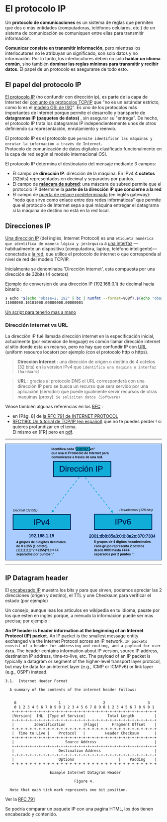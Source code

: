 # El protocolo IP

Un **protocolo de comunicaciones** es un sistema de reglas que permiten que dos o más entidades (computadoras, teléfonos celulares, etc.) de un sistema de comunicación se comuniquen entre ellas para transmitir información.

**Comunicar consiste en transmitir información**, pero mientras los interlocutores no le atribuyan un significado, son solo datos y no información. Por lo tanto, los interlocutores deben no solo **hablar un idioma común**, sino también **dominar las reglas mínimas para transmitir y recibir datos**. El papel de un protocolo es asegurarse de todo esto.

## El papel del protocolo IP

[El protocolo IP](https://es.wikipedia.org/wiki/Protocolo_de_internet) (no confundir con dirección ip), es parte de la capa de Internet del [conjunto de protocolos TCP/IP](https://es.wikipedia.org/wiki/Familia_de_protocolos_de_internet) que "no es un estándar estricto, como lo es el [modelo OSI de ISO](../modeloOSI/)". Es uno de los protocolos más importantes de Internet porque permite el desarrollo y transporte de **datagramas IP (paquetes de datos)** , sin asegurar su "entrega". De hecho, el protocolo IP trata los datagramas IP independientemente unos de otros definiendo su representación, enrutamiento y reenvío.  

El protocolo IP es el protocolo que ```permite identificar las máquinas y enrutar la información a través de Internet```.  
Protocolo de comunicación de datos digitales clasificado funcionalmente en la capa de red según el modelo internacional OSI. 

El protocolo IP determina el destinatario del mensaje mediante 3 campos:

- El campo de **dirección IP**: dirección de la máquina. En IPv4 **4 octetos** (32bits) representados en decimal y separados por puntos. 
- El campo de [**máscara de subred**](https://es.wikipedia.org/wiki/M%C3%A1scara_de_red): una máscara de subred permite que el protocolo IP determine la **parte de la dirección IP que concierne a la red**
- El campo de [puerta de enlace predeterminada](https://es.wikipedia.org/wiki/Puerta_de_enlace) (en inglés gateway): "nodo que sirve como enlace entre dos redes informáticas" que permite que el protocolo de Internet sepa a qué máquina entregar el datagrama si la máquina de destino no está en la red local.

## Direcciones IP

[Una dirección IP](#Dirección+Internet) (del inglés, Internet Protocol) es una ```etiqueta numérica que identifica de manera lógica y jerárquica``` a [una interfaz](https://en.wikipedia.org/wiki/Interface_(computing)) —habitualmente un dispositivo (computadora, laptop, teléfono inteligente)— conectada a [la red](https://es.wikipedia.org/wiki/Red_de_computadoras), que utilice el protocolo de internet o que corresponda al nivel de red del modelo TCP/IP.  

Inicialmente se denominaba 'Dirección Internet', esta compuesta por una dirección de 32bits (4 octetos)

Ejemplo de conversion de una dirección IP (192.168.0.1) de decimal hacia binario :

```bash
❯ echo "$(echo "obase=2; 192" | bc | numfmt --format=%08f).$(echo "obase=2; 168" | bc | numfmt --format=%08f).$(echo "obase=2; 0" | bc | numfmt --format=%08f).$(echo "obase=2; 1" | bc | numfmt --format=%08f)"
11000000.10101000.00000000.00000001
```

[Un script para tenerlo mas a mano](https://gist.github.com/rnek0/2152fd058edd7a97af2a4b1688761937)

 

### Dirección Internet vs URL

La dirección IP fué llamada dirección internet en la especificación inicial, actualmente (por extension de lenguaje) es común llamar dirección internet al sitio donde esta un recurso, pero no hay que confundir IP con [URL](https://es.wikipedia.org/wiki/Localizador_de_recursos_uniforme) (uniform resource locator) por ejemplo (con el protocolo http o https).

>  **Dirección Internet** : una dirección de origen o destino de 4 octetos (32 bits) en la version IPv4 que ```identifica una maquina o interfaz (hardware)```  

>  **URL** : gracias al protocolo DNS el URL corresponderá con una dirección IP pero se busca un recurso que sera servido por una aplicación (servidor) que puede igualmente servir recursos de otras maquinas (proxy). ```Se solicitan datos (Software)```

Véase también algunas referencias en los [RFC](https://es.wikipedia.org/wiki/Request_for_Comments) : 

* en [Pág. 8] de [la RFC 791 de INTERNET PROTOCOL](https://www.rfc-es.org/rfc/rfc0791-es.txt)
* [RFC1180: Un tutorial de TCP/IP (en español)](https://www.rfc-es.org/rfc/rfc1180-es.txt) que no te puedes perder ! si quieres profundizar en el tema.  
  El mismo en [FR] pero en [pdf](http://abcdrfc.free.fr/rfc-vf/pdf/rfc1122.pdf). 

<a name="Dirección+Internet"></a>

---

<?xml version="1.0" encoding="UTF-8" standalone="no"?>
<!-- Created with Inkscape (http://www.inkscape.org/) -->

<svg
   width="203.54251mm"
   height="151.57936mm"
   viewBox="0 0 203.54251 151.57936"
   version="1.1"
   id="svg5"
   inkscape:version="1.2.2 (b0a8486541, 2022-12-01)"
   sodipodi:docname="ip_img_map.svg"
   inkscape:export-filename="ip.svg"
   inkscape:export-xdpi="66.1755"
   inkscape:export-ydpi="66.1755"
   xmlns:inkscape="http://www.inkscape.org/namespaces/inkscape"
   xmlns:sodipodi="http://sodipodi.sourceforge.net/DTD/sodipodi-0.dtd"
   xmlns:xlink="http://www.w3.org/1999/xlink"
   xmlns="http://www.w3.org/2000/svg"
   xmlns:svg="http://www.w3.org/2000/svg">
  <sodipodi:namedview
     id="namedview7"
     pagecolor="#ffffff"
     bordercolor="#666666"
     borderopacity="1.0"
     inkscape:showpageshadow="2"
     inkscape:pageopacity="0.0"
     inkscape:pagecheckerboard="0"
     inkscape:deskcolor="#d1d1d1"
     inkscape:document-units="mm"
     showgrid="true"
     inkscape:zoom="1.4247736"
     inkscape:cx="321.45458"
     inkscape:cy="279.34263"
     inkscape:window-width="1916"
     inkscape:window-height="1047"
     inkscape:window-x="1680"
     inkscape:window-y="29"
     inkscape:window-maximized="1"
     inkscape:current-layer="layer1"
     showguides="true">
    <inkscape:grid
       type="xygrid"
       id="grid7946" />
    <sodipodi:guide
       position="99.952481,23.230098"
       orientation="1,0"
       id="guide7948"
       inkscape:locked="false" />
    <sodipodi:guide
       position="153.39159,56.192537"
       orientation="1,0"
       id="guide7950"
       inkscape:locked="false" />
    <sodipodi:guide
       position="48.011662,36.964447"
       orientation="1,0"
       id="guide7952"
       inkscape:locked="false" />
  </sodipodi:namedview>
  <defs
     id="defs2">
    <linearGradient
       id="linearGradient55287"
       inkscape:swatch="solid">
      <stop
         style="stop-color:#002255;stop-opacity:1;"
         offset="0"
         id="stop55285" />
    </linearGradient>
    <marker
       style="overflow:visible"
       id="TriangleStart"
       refX="0"
       refY="0"
       orient="auto-start-reverse"
       inkscape:stockid="TriangleStart"
       markerWidth="4"
       markerHeight="4"
       viewBox="0 0 5.3244081 6.1553851"
       inkscape:isstock="true"
       inkscape:collect="always"
       preserveAspectRatio="xMidYMid">
      <path
         transform="scale(0.5)"
         style="fill:context-stroke;fill-rule:evenodd;stroke:context-stroke;stroke-width:1pt"
         d="M 5.77,0 -2.88,5 V -5 Z"
         id="path135" />
    </marker>
    <linearGradient
       id="linearGradient1202"
       inkscape:swatch="gradient">
      <stop
         style="stop-color:#00b500;stop-opacity:1;"
         offset="0"
         id="stop1198" />
      <stop
         style="stop-color:#00b500;stop-opacity:0;"
         offset="1"
         id="stop1200" />
    </linearGradient>
    <marker
       style="overflow:visible"
       id="TriangleStart-9"
       refX="0"
       refY="0"
       orient="auto-start-reverse"
       inkscape:stockid="TriangleStart"
       markerWidth="4"
       markerHeight="4"
       viewBox="0 0 5.3244081 6.1553851"
       inkscape:isstock="true"
       inkscape:collect="always"
       preserveAspectRatio="xMidYMid">
      <path
         transform="scale(0.5)"
         style="fill:context-stroke;fill-rule:evenodd;stroke:context-stroke;stroke-width:1pt"
         d="M 5.77,0 -2.88,5 V -5 Z"
         id="path135-2" />
    </marker>
  </defs>
  <g
     inkscape:label="Calque 1"
     inkscape:groupmode="layer"
     id="layer1"
     transform="translate(-4.9280158,-10.242818)">
    <rect
       style="fill:#aaccff;fill-opacity:1;stroke:#002255;stroke-width:0.406;stroke-linecap:round;stroke-linejoin:round;stroke-dasharray:none;stroke-dashoffset:0;stroke-opacity:0.909804;image-rendering:auto"
       id="rect24128"
       width="203.13651"
       height="151.17337"
       x="5.1310158"
       y="10.445818" />
    <rect
       style="fill:#00aad4;fill-opacity:0.907425;stroke:#002255;stroke-width:1;stroke-linecap:round;stroke-dasharray:none;stroke-dashoffset:0;stroke-opacity:1"
       id="rect294"
       width="74.720932"
       height="19.727665"
       x="67.597458"
       y="33.360523" />
    <text
       xml:space="preserve"
       style="font-style:normal;font-weight:normal;font-size:10.5833px;line-height:1.25;font-family:sans-serif;letter-spacing:0px;word-spacing:0px;fill:#002255;fill-opacity:1;stroke:#002255;stroke-width:0.264583;stroke-opacity:1"
       x="75.123627"
       y="46.765385"
       id="text350"><tspan
         sodipodi:role="line"
         id="tspan348"
         style="fill:#002255;stroke:#002255;stroke-width:0.264583;stroke-opacity:1"
         x="75.123627"
         y="46.765385">Dirección IP</tspan></text>
    <text
       xml:space="preserve"
       style="font-style:normal;font-weight:normal;font-size:4.23333px;line-height:1.25;font-family:sans-serif;letter-spacing:0px;word-spacing:0px;fill:#000000;fill-opacity:1;stroke:none;stroke-width:0.264583"
       x="64.964806"
       y="18.68141"
       id="text2667"><tspan
         id="tspan2665"
         style="font-style:normal;font-variant:normal;font-weight:bold;font-stretch:normal;font-size:4.23333px;font-family:sans-serif;-inkscape-font-specification:'sans-serif Bold';stroke-width:0.264583"
         x="64.964806"
         y="18.68141"
         sodipodi:role="line">Identifica cada                  &quot;dispositivo&quot; </tspan><tspan
         style="font-style:normal;font-variant:normal;font-weight:bold;font-stretch:normal;font-size:4.23333px;font-family:sans-serif;-inkscape-font-specification:'sans-serif Bold';stroke-width:0.264583"
         x="64.964806"
         y="23.973072"
         id="tspan2719"
         sodipodi:role="line">que usa el Protocolo de Internet para </tspan><tspan
         style="font-style:normal;font-variant:normal;font-weight:bold;font-stretch:normal;font-size:4.23333px;font-family:sans-serif;-inkscape-font-specification:'sans-serif Bold';stroke-width:0.264583"
         x="64.964806"
         y="29.264734"
         id="tspan2721"
         sodipodi:role="line">comunicarse a través de una red.</tspan></text>
    <a
       id="ipv4Link"
       xlink:href=""
       xlink:title=""
       xlink:actuate=""
       onclick="window.open(&quot;https://es.wikipedia.org/wiki/Direcci%C3%B3n_IP#Direcciones_IP&quot;,&quot;_blank&quot;);"
       inkscape:label="#ipv4Link"
       onmouseover="style=&quot;cursor: pointer; opacity:0.5;&quot;"
       onmouseout="style=&quot;cursor: arrow; opacity:1;&quot;"
       style="image-rendering:auto"
       target=""
       onload="">
      <title
         id="title41087">Direcciones IPv4 en Wikipedia.</title>
      <g
         id="g32650"
         inkscape:label="IPv4"
         style="display:inline">
        <rect
           style="fill:#00aad4;fill-opacity:0.907425;stroke:#002255;stroke-width:1;stroke-linecap:round;stroke-dasharray:none;stroke-dashoffset:0;stroke-opacity:1"
           id="rect294-7"
           width="74.720932"
           height="19.727665"
           x="15.136299"
           y="102.08038" />
        <text
           xml:space="preserve"
           style="font-style:normal;font-weight:normal;font-size:10.5833px;line-height:1.25;font-family:sans-serif;letter-spacing:0px;word-spacing:0px;fill:#002255;fill-opacity:1;stroke:#002255;stroke-width:0.264583;stroke-opacity:1"
           x="41.712486"
           y="115.48524"
           id="text350-5"><tspan
             sodipodi:role="line"
             id="tspan348-3"
             style="fill:#002255;stroke:#002255;stroke-width:0.264583;stroke-opacity:1"
             x="41.712486"
             y="115.48524">IPv4</tspan></text>
      </g>
    </a>
    <text
       xml:space="preserve"
       style="font-style:normal;font-weight:normal;font-size:5.64444px;line-height:1.25;font-family:sans-serif;letter-spacing:0px;word-spacing:0px;fill:#002255;fill-opacity:1;stroke:#002255;stroke-width:0.264583;stroke-opacity:1"
       x="35.625954"
       y="131.81195"
       id="text350-5-2"><tspan
         sodipodi:role="line"
         id="tspan348-3-3"
         style="font-size:5.64444px;fill:#002255;stroke:#002255;stroke-width:0.264583;stroke-opacity:1"
         x="35.625954"
         y="131.81195">192.168.1.15</tspan></text>
    <text
       xml:space="preserve"
       style="font-style:normal;font-weight:normal;font-size:5.64444px;line-height:1.25;font-family:sans-serif;letter-spacing:0px;word-spacing:0px;fill:#002255;fill-opacity:1;stroke:#002255;stroke-width:0.264583;stroke-opacity:1"
       x="113.91325"
       y="132.0208"
       id="text350-5-2-7"><tspan
         sodipodi:role="line"
         id="tspan348-3-3-5"
         style="font-size:5.64444px;fill:#002255;stroke:#002255;stroke-width:0.264583;stroke-opacity:1"
         x="113.91325"
         y="132.0208">2001:db8:85a3:0:0:8a2e:370:7334</tspan></text>
    <text
       xml:space="preserve"
       style="font-style:normal;font-weight:normal;font-size:4.23333px;line-height:1.25;font-family:sans-serif;letter-spacing:0px;word-spacing:0px;fill:#000000;fill-opacity:1;stroke:none;stroke-width:0.264583"
       x="19.37422"
       y="139.49667"
       id="text2667-5"><tspan
         style="font-style:normal;font-variant:normal;font-weight:bold;font-stretch:normal;font-size:4.23333px;font-family:sans-serif;-inkscape-font-specification:'sans-serif Bold';stroke-width:0.264583"
         x="19.37422"
         y="139.49667"
         id="tspan2721-9"
         sodipodi:role="line">4 grupos de 3 digitos decimales </tspan><tspan
         style="font-style:normal;font-variant:normal;font-weight:bold;font-stretch:normal;font-size:4.23333px;font-family:sans-serif;-inkscape-font-specification:'sans-serif Bold';stroke-width:0.264583"
         x="19.37422"
         y="144.78833"
         sodipodi:role="line"
         id="tspan14209">de 0 a 255 (1 octeto), </tspan><tspan
         style="font-style:normal;font-variant:normal;font-weight:bold;font-stretch:normal;font-size:4.23333px;font-family:sans-serif;-inkscape-font-specification:'sans-serif Bold';stroke-width:0.264583"
         x="19.37422"
         y="150.08"
         sodipodi:role="line"
         id="tspan26588"><tspan
   style="font-style:normal;font-variant:normal;font-weight:normal;font-stretch:normal;font-family:sans-serif;-inkscape-font-specification:sans-serif"
   id="tspan30342">(11111111)^2</tspan> = (255)^10 = <tspan
   style="font-style:normal;font-variant:normal;font-weight:normal;font-stretch:normal;font-family:sans-serif;-inkscape-font-specification:sans-serif"
   id="tspan30344">FF</tspan></tspan><tspan
         style="font-style:normal;font-variant:normal;font-weight:bold;font-stretch:normal;font-size:4.23333px;font-family:sans-serif;-inkscape-font-specification:'sans-serif Bold';stroke-width:0.264583"
         x="19.37422"
         y="155.37166"
         sodipodi:role="line"
         id="tspan19528">separados por puntos '.'</tspan></text>
    <a
       id="ipv6Link"
       onmouseover="style=&quot;cursor: pointer; opacity = 0.5;&quot;"
       onmouseout="style=&quot;cursor: arrow; opacity=1;&quot;"
       onclick="window.open(&quot;https://es.wikipedia.org/wiki/IPv6&quot;,&quot;_blank&quot;);"
       inkscape:label="#ipv6Link">
      <title
         id="title52587">Direcciones IPv6 en Wikipedia.</title>
      <g
         id="g32655"
         style="display:inline"
         inkscape:label="IPv6"
         onclick="window.open(&quot;https://es.wikipedia.org/wiki/Direcci%C3%B3n_IPv6&quot;);"
         onmouseover="style.opacity = 0.5;"
         onmouseout="style.opacity = 1;">
        <g
           id="g40372">
          <rect
             style="fill:#00aad4;fill-opacity:0.907425;stroke:#002255;stroke-width:1;stroke-linecap:round;stroke-dasharray:none;stroke-dashoffset:0;stroke-opacity:1"
             id="rect294-70"
             width="74.720932"
             height="19.727665"
             x="120.84269"
             y="101.85594" />
          <text
             xml:space="preserve"
             style="font-style:normal;font-weight:normal;font-size:10.5833px;line-height:1.25;font-family:sans-serif;letter-spacing:0px;word-spacing:0px;fill:#002255;fill-opacity:1;stroke:#002255;stroke-width:0.264583;stroke-opacity:1"
             x="147.41859"
             y="115.2608"
             id="text350-9"><tspan
               sodipodi:role="line"
               id="tspan348-36"
               style="fill:#002255;stroke:#002255;stroke-width:0.264583;stroke-opacity:1"
               x="147.41859"
               y="115.2608">IPv6</tspan></text>
        </g>
      </g>
    </a>
    <text
       xml:space="preserve"
       style="font-style:normal;font-weight:normal;font-size:4.23333px;line-height:1.25;font-family:sans-serif;letter-spacing:0px;word-spacing:0px;fill:#000000;fill-opacity:1;stroke:none;stroke-width:0.264583"
       x="120.3181"
       y="139.27225"
       id="text2667-0"><tspan
         style="font-style:normal;font-variant:normal;font-weight:bold;font-stretch:normal;font-size:4.23333px;font-family:sans-serif;-inkscape-font-specification:'sans-serif Bold';stroke-width:0.264583"
         x="120.3181"
         y="139.27225"
         id="tspan2721-1"
         sodipodi:role="line">8 grupos de 4 dígitos hexadecimales</tspan><tspan
         style="font-style:normal;font-variant:normal;font-weight:bold;font-stretch:normal;font-size:4.23333px;font-family:sans-serif;-inkscape-font-specification:'sans-serif Bold';stroke-width:0.264583"
         x="120.3181"
         y="144.5639"
         sodipodi:role="line"
         id="tspan19524">cada grupo representa 2 octetos</tspan><tspan
         style="font-style:normal;font-variant:normal;font-weight:bold;font-stretch:normal;font-size:4.23333px;font-family:sans-serif;-inkscape-font-specification:'sans-serif Bold';stroke-width:0.264583"
         x="120.3181"
         y="149.85558"
         sodipodi:role="line"
         id="tspan28840">desde 0000 hasta FFFF</tspan><tspan
         style="font-style:normal;font-variant:normal;font-weight:bold;font-stretch:normal;font-size:4.23333px;font-family:sans-serif;-inkscape-font-specification:'sans-serif Bold';stroke-width:0.264583"
         x="120.3181"
         y="155.14723"
         sodipodi:role="line"
         id="tspan19526">separados por 2 puntos ':'</tspan></text>
    <path
       style="fill:#5599ff;fill-opacity:1;fill-rule:evenodd;stroke:#00a9d4;stroke-width:0.901475;stroke-linecap:butt;stroke-linejoin:miter;stroke-dasharray:2.70443, 2.70443;stroke-dashoffset:0;stroke-opacity:0.909804;marker-end:url(#TriangleStart)"
       d="M 109.073,54.484641 143.67274,98.53939"
       id="path8039"
       inkscape:connector-type="polyline"
       inkscape:connector-curvature="0" />
    <path
       style="fill:#5599ff;fill-opacity:1;fill-rule:evenodd;stroke:#00a9d4;stroke-width:0.901475;stroke-linecap:butt;stroke-linejoin:miter;stroke-dasharray:2.70443, 2.70443;stroke-dashoffset:0;stroke-opacity:0.909804;marker-end:url(#TriangleStart-9)"
       d="M 101.11578,53.920652 66.516223,97.975362"
       id="path8039-2"
       inkscape:connector-type="polyline"
       inkscape:connector-curvature="0" />
    <text
       xml:space="preserve"
       style="font-style:normal;font-weight:normal;font-size:4.23333px;line-height:1.25;font-family:sans-serif;letter-spacing:0px;word-spacing:0px;fill:#000000;fill-opacity:1;stroke:none;stroke-width:0.264583"
       x="15.179116"
       y="98.185951"
       id="text11923"><tspan
         sodipodi:role="line"
         id="tspan11921"
         style="font-style:italic;font-variant:normal;font-weight:normal;font-stretch:normal;font-size:4.23333px;font-family:sans-serif;-inkscape-font-specification:'sans-serif Italic';stroke-width:0.264583"
         x="15.179116"
         y="98.185951">Decimal (32 bits)</tspan></text>
    <text
       xml:space="preserve"
       style="font-style:normal;font-weight:normal;font-size:4.23333px;line-height:1.25;font-family:sans-serif;letter-spacing:0px;word-spacing:0px;fill:#000000;fill-opacity:1;stroke:none;stroke-width:0.264583"
       x="153.40794"
       y="97.94323"
       id="text11923-2"><tspan
         sodipodi:role="line"
         id="tspan11921-0"
         style="font-style:italic;font-variant:normal;font-weight:normal;font-stretch:normal;font-size:4.23333px;font-family:sans-serif;-inkscape-font-specification:'sans-serif Italic';stroke-width:0.264583"
         x="153.40794"
         y="97.94323">Hexadecimal (128 bits)</tspan></text>
    <a
       id="interfazLink"
       onmouseover="style=&quot;cursor: pointer; opacity:0.5;&quot;"
       onmouseup=""
       inkscape:label="#interfazLink"
       onclick="window.open(&quot;https://en.wikipedia.org/wiki/Interface_(computing)&quot;,&quot;_blank&quot;);"
       onmouseout="style=&quot;cursor: arrow; opacity:1;&quot;">
      <title
         id="title2511">Ver interfaz en wikipedia</title>
      <desc
         id="desc2278">En informática, una interfaz es un límite compartido a través del cual dos o más componentes separados de un sistema informático intercambian información.</desc>
      <g
         id="g2178"
         inkscape:label="interfaz">
        <rect
           style="fill:#0facd8;fill-opacity:1;stroke:#000000;stroke-width:0.52375;stroke-linecap:round;stroke-linejoin:round;stroke-dasharray:none;stroke-dashoffset:0;stroke-opacity:1"
           id="rect53205"
           width="17.792856"
           height="5.0735517"
           x="97.02758"
           y="14.629653" />
        <text
           xml:space="preserve"
           style="font-size:4.28024px;line-height:1.25;font-family:sans-serif;letter-spacing:0px;word-spacing:0px;stroke-width:0.267515"
           x="97.337318"
           y="18.745682"
           id="text1423"
           transform="scale(1.0110817,0.98903976)"><tspan
             sodipodi:role="line"
             id="tspan1421"
             style="font-style:italic;font-variant:normal;font-weight:normal;font-stretch:normal;font-family:sans-serif;-inkscape-font-specification:'sans-serif Italic';stroke-width:0.267515"
             x="97.337318"
             y="18.745682">interfaz</tspan></text>
      </g>
    </a>
  </g>
</svg>

---

## IP Datagram header

El [encabezado IP](https://es.wikipedia.org/wiki/Cabecera_IP) muestra los bits y para que sirven, podemos apreciar las 2 direcciones (origen y destino), el TTL y une Checksum para verificar el estado (por ejemplo)  

Un consejo, aunque leas los articulos en wikipedia en tu idioma, pasate por los que esten en inglés porque, a menudo la informacion puede ser mas precisa; por ejemplo :

**An IP header is header information at the beginning of an Internet Protocol (IP) packet.** An IP packet is the smallest message entity exchanged via the Internet Protocol across an IP network. ```IP packets consist of a header for addressing and routing, and a payload for user data```. The header contains information about IP version, source IP address, destination IP address, time-to-live, etc. The payload of an IP packet is typically a datagram or segment of the higher-level transport layer protocol, but may be data for an internet layer (e.g., ICMP or ICMPv6) or link layer (e.g., OSPF) instead. 

```
3.1.  Internet Header Format

  A summary of the contents of the internet header follows:

                                    
    0                   1                   2                   3   
    0 1 2 3 4 5 6 7 8 9 0 1 2 3 4 5 6 7 8 9 0 1 2 3 4 5 6 7 8 9 0 1 
   +-+-+-+-+-+-+-+-+-+-+-+-+-+-+-+-+-+-+-+-+-+-+-+-+-+-+-+-+-+-+-+-+
   |Version|  IHL  |Type of Service|          Total Length         |
   +-+-+-+-+-+-+-+-+-+-+-+-+-+-+-+-+-+-+-+-+-+-+-+-+-+-+-+-+-+-+-+-+
   |         Identification        |Flags|      Fragment Offset    |
   +-+-+-+-+-+-+-+-+-+-+-+-+-+-+-+-+-+-+-+-+-+-+-+-+-+-+-+-+-+-+-+-+
   |  Time to Live |    Protocol   |         Header Checksum       |
   +-+-+-+-+-+-+-+-+-+-+-+-+-+-+-+-+-+-+-+-+-+-+-+-+-+-+-+-+-+-+-+-+
   |                       Source Address                          |
   +-+-+-+-+-+-+-+-+-+-+-+-+-+-+-+-+-+-+-+-+-+-+-+-+-+-+-+-+-+-+-+-+
   |                    Destination Address                        |
   +-+-+-+-+-+-+-+-+-+-+-+-+-+-+-+-+-+-+-+-+-+-+-+-+-+-+-+-+-+-+-+-+
   |                    Options                    |    Padding    |
   +-+-+-+-+-+-+-+-+-+-+-+-+-+-+-+-+-+-+-+-+-+-+-+-+-+-+-+-+-+-+-+-+

                    Example Internet Datagram Header

                               Figure 4.

  Note that each tick mark represents one bit position.
```  
Ver la [RFC 791](https://www.ietf.org/rfc/rfc791.txt)

Se podría comparar un paquete IP con una pagina HTML, los dos tienen encabezado y contenido.
